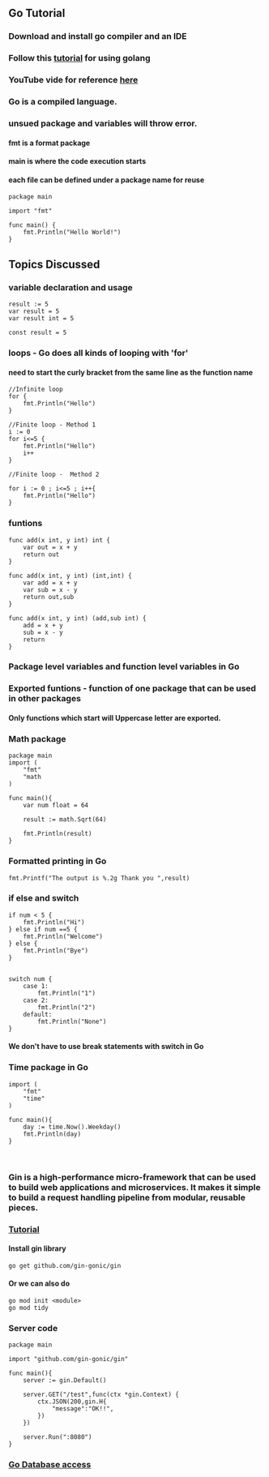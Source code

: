 ## Go Tutorial
### Download and install go compiler and an IDE
### Follow this [tutorial](https://go.dev/doc/tutorial/getting-started) for using golang
### YouTube vide for reference [here](https://www.youtube.com/watch?v=ty49_v1tV44&ab_channel=Telusko)

### Go is a compiled language.
### unsued package and variables will throw error.

#### fmt is a format package
#### main is where the code execution starts
#### each file can be defined under a package name for reuse

    package main

    import "fmt"

    func main() {
        fmt.Println("Hello World!")
    }

## Topics Discussed
### variable declaration and usage 
    result := 5
    var result = 5
    var result int = 5

    const result = 5

### loops - Go does all kinds of looping with 'for' 
#### need to start the curly bracket from the same line as the function name
    //Infinite loop
    for {
        fmt.Println("Hello")
    }

    //Finite loop - Method 1
    i := 0
    for i<=5 {
        fmt.Println("Hello")
        i++
    }

    //Finite loop -  Method 2
     
    for i := 0 ; i<=5 ; i++{
        fmt.Println("Hello")
    }

### funtions

    func add(x int, y int) int {
        var out = x + y
        return out
    }

    func add(x int, y int) (int,int) {
        var add = x + y
        var sub = x - y
        return out,sub
    }

    func add(x int, y int) (add,sub int) {
        add = x + y
        sub = x - y
        return
    }

### Package level variables and function level variables in Go


### Exported funtions - function of one package that can be used in other packages
#### Only functions which start will Uppercase letter are exported.


### Math package
    package main
    import (
        "fmt"
        "math
    )

    func main(){
        var num float = 64

        result := math.Sqrt(64)

        fmt.Println(result)
    }

### Formatted printing in Go
    fmt.Printf("The output is %.2g Thank you ",result)

### if else and switch
    if num < 5 {
        fmt.Println("Hi")
    } else if num ==5 {
        fmt.Println("Welcome")
    } else {
        fmt.Println("Bye")
    }


    switch num {
        case 1:
            fmt.Println("1")
        case 2:
            fmt.Println("2")
        default:
            fmt.Println("None")
    }

#### We don't have to use break statements with switch in Go

### Time package in Go

    import (
        "fmt"
        "time"
    )

    func main(){
        day := time.Now().Weekday()
        fmt.Println(day)
    }

<br/>

### Gin is a high-performance micro-framework that can be used to build web applications and microservices. It makes it simple to build a request handling pipeline from modular, reusable pieces.
### [Tutorial](https://www.youtube.com/watch?v=qR0WnWL2o1Q&list=RDLVqR0WnWL2o1Q&start_radio=1&rv=qR0WnWL2o1Q&t=11&ab_channel=PragmaticReviews)

#### Install gin library
    go get github.com/gin-gonic/gin

#### Or we can also do
    go mod init <module>
    go mod tidy

### Server code
    package main

    import "github.com/gin-gonic/gin"

    func main(){
        server := gin.Default()

        server.GET("/test",func(ctx *gin.Context) {
            ctx.JSON(200,gin.H{
                "message":"OK!!",
            })
        })

        server.Run(":8080")
    }

### [Go Database access](https://go.dev/doc/tutorial/database-access)